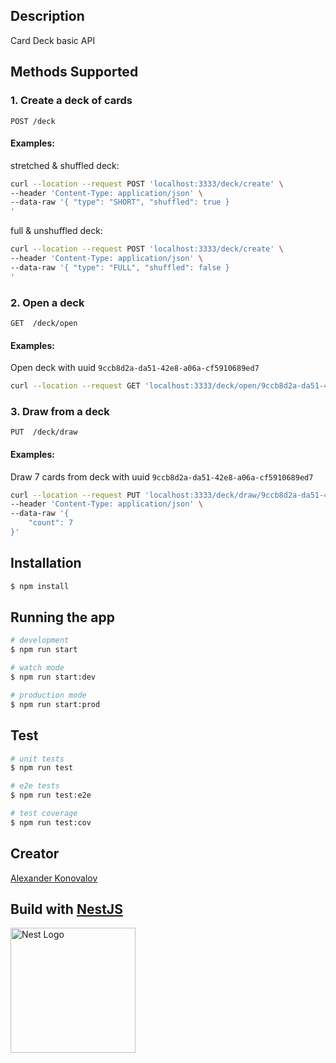 ## Description

Card Deck basic API

## Methods Supported

### 1. Create a deck of cards

```
POST /deck
```

#### Examples:

stretched & shuffled deck:

```bash
curl --location --request POST 'localhost:3333/deck/create' \
--header 'Content-Type: application/json' \
--data-raw '{ "type": "SHORT", "shuffled": true }
'
```

full & unshuffled deck:

```bash
curl --location --request POST 'localhost:3333/deck/create' \
--header 'Content-Type: application/json' \
--data-raw '{ "type": "FULL", "shuffled": false }
'
```

### 2. Open a deck

```
GET  /deck/open
```

#### Examples:

Open deck with uuid `9ccb8d2a-da51-42e8-a06a-cf5910689ed7`

```bash
curl --location --request GET 'localhost:3333/deck/open/9ccb8d2a-da51-42e8-a06a-cf5910689ed7'
```

### 3. Draw from a deck

```
PUT  /deck/draw
```

#### Examples:

Draw 7 cards from deck with uuid `9ccb8d2a-da51-42e8-a06a-cf5910689ed7`

```bash
curl --location --request PUT 'localhost:3333/deck/draw/9ccb8d2a-da51-42e8-a06a-cf5910689ed7' \
--header 'Content-Type: application/json' \
--data-raw '{
    "count": 7
}'
```

## Installation

```bash
$ npm install
```

## Running the app

```bash
# development
$ npm run start

# watch mode
$ npm run start:dev

# production mode
$ npm run start:prod
```

## Test

```bash
# unit tests
$ npm run test

# e2e tests
$ npm run test:e2e

# test coverage
$ npm run test:cov
```

## Creator

[Alexander Konovalov](https://github.com/alexkonovalov)

## Build with [NestJS](https://nestjs.com/)

<p align="left">
  <a href="http://nestjs.com/" target="blank"><img src="https://nestjs.com/img/logo-small.svg" width="200" alt="Nest Logo" /></a>
</p>
